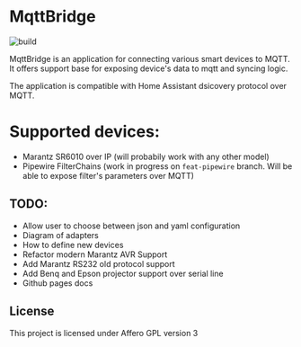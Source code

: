 # MqttBridge
![build](https://github.com/lucaci32u4/mqttbridge/actions/workflows/maven.yml/badge.svg)


MqttBridge is an application for connecting various smart devices to MQTT. It offers support base for exposing device's data to mqtt and syncing logic. 

The application is compatible with Home Assistant dsicovery protocol over MQTT.

# Supported devices: 
 * Marantz SR6010 over IP (will probabily work with any other model)
 * Pipewire FilterChains (work in progress on `feat-pipewire` branch. Will be able to expose filter's parameters over MQTT)

## TODO:

* Allow user to choose between json and yaml configuration
* Diagram of adapters
* How to define new devices
* Refactor modern Marantz AVR Support
* Add Marantz RS232 old protocol support
* Add Benq and Epson projector support over serial line
* Github pages docs


## License

This project is licensed under Affero GPL version 3
